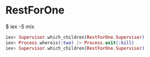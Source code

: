 # RestForOne

$ iex -S mix

```elixir
iex> Supervisor.which_children(RestForOne.Supervisor)
iex> Process.whereis(:two) |> Process.exit(:kill)
iex> Supervisor.which_children(RestForOne.Supervisor)
```